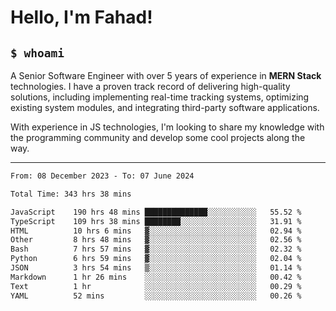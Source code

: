 <h1>Hello, I'm Fahad!</h1>

<h2><code>$ whoami</code></h2>

A Senior Software Engineer with over 5 years of experience in **MERN Stack** technologies. I have a proven track record of delivering high-quality solutions, including implementing real-time tracking systems, optimizing existing system modules, and integrating third-party software applications.

With experience in JS technologies, I'm looking to share my knowledge with the programming community and develop some cool projects along the way.

---

<!--START_SECTION:waka-->

```txt
From: 08 December 2023 - To: 07 June 2024

Total Time: 343 hrs 38 mins

JavaScript    190 hrs 48 mins ██████████████░░░░░░░░░░░   55.52 %
TypeScript    109 hrs 38 mins ████████░░░░░░░░░░░░░░░░░   31.91 %
HTML          10 hrs 6 mins   ▓░░░░░░░░░░░░░░░░░░░░░░░░   02.94 %
Other         8 hrs 48 mins   ▓░░░░░░░░░░░░░░░░░░░░░░░░   02.56 %
Bash          7 hrs 57 mins   ▓░░░░░░░░░░░░░░░░░░░░░░░░   02.32 %
Python        6 hrs 59 mins   ▓░░░░░░░░░░░░░░░░░░░░░░░░   02.04 %
JSON          3 hrs 54 mins   ▒░░░░░░░░░░░░░░░░░░░░░░░░   01.14 %
Markdown      1 hr 26 mins    ░░░░░░░░░░░░░░░░░░░░░░░░░   00.42 %
Text          1 hr            ░░░░░░░░░░░░░░░░░░░░░░░░░   00.29 %
YAML          52 mins         ░░░░░░░░░░░░░░░░░░░░░░░░░   00.26 %
```

<!--END_SECTION:waka-->

<!--
**heyFahad/heyFahad** is a ✨ _special_ ✨ repository because its `README.md` (this file) appears on your GitHub profile.

Here are some ideas to get you started:

- 🔭 I’m currently working on ...
- 🌱 I’m currently learning ...
- 👯 I’m looking to collaborate on ...
- 🤔 I’m looking for help with ...
- 💬 Ask me about ...
- 📫 How to reach me: ...
- 😄 Pronouns: ...
- ⚡ Fun fact: ...
-->
